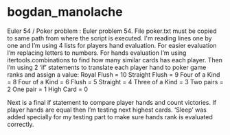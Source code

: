 # bogdan_manolache
Euler 54 / Poker problem :
Euler problem 54. 
File poker.txt must be copied to same path from where the script is executed. 
I'm reading lines one by one and I’m using 4 lists for players hand evaluation.
For easier evaluation I’m replacing letters to numbers.
For hands evaluation I’m using itertools.combinations to find how many similar cards has each player.
Then I’m using 2 ‘if’ statements to translate each player hand to poker game ranks and assign a value:
Royal Flush = 10
Straight Flush = 9
Four of a Kind = 8
Four of a Kind = 6
Flush = 5
Straight = 4
Three of a Kind = 3
Two pairs = 2
One pair = 1
High Card = 0
  
 Next is a final if statement to compare player hands and count victories. If player hands are equal then I’m testing next highest cards. 
‘Sleep’ was added specially for my testing part to make sure hands rank is evaluated correctly. 
